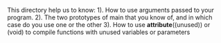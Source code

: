 This directory help us to know:
1). How to use arguments passed to your program.
2). The two prototypes of main that you know of, and in which case do you use one or the other
3). How to use __attribute__((unused)) or (void) to compile functions with unused variables or parameters
